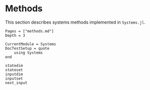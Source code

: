 # Methods

This section describes systems methods implemented in `Systems.jl`.

```@contents
Pages = ["methods.md"]
Depth = 3
```

```@meta
CurrentModule = Systems
DocTestSetup = quote
    using Systems
end
```


```@docs
statedim
stateset
inputdim
inputset
next_input
```
